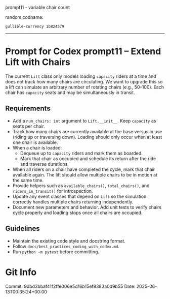 prompt11 - variable chair count

random codname:

```copy
gullible-currency 1b824579
```

***

# Prompt for Codex prompt11 – Extend Lift with Chairs

The current `Lift` class only models loading `capacity` riders at a time and does
not track how many chairs are circulating. We want to upgrade this so a lift can
simulate an arbitrary number of rotating chairs (e.g., 50–100). Each chair has
`capacity` seats and may be simultaneously in transit.

## Requirements

- Add a `num_chairs: int` argument to `Lift.__init__`. Keep `capacity` as seats
  per chair.
- Track how many chairs are currently available at the base versus in use
  (riding up or traversing down). Loading should only occur when at least one
  chair is available.
- When a chair is loaded:
  - Dequeue up to `capacity` riders and mark them as boarded.
  - Mark that chair as occupied and schedule its return after the ride and
    traverse durations.
- When all riders on a chair have completed the cycle, mark that chair
  available again. The lift should allow multiple chairs to be in motion at the
  same time.
- Provide helpers such as `available_chairs()`, `total_chairs()`, and
  `riders_in_transit()` for introspection.
- Update any event classes that depend on `Lift` so the simulation correctly
  handles multiple chairs returning independently.
- Document new parameters and behavior. Add unit tests to verify chairs cycle
  properly and loading stops once all chairs are occupied.

## Guidelines

- Maintain the existing code style and docstring format.
- Follow `docs/best_practices_coding_with_codex.md`.
- Run `python -m pytest` before committing.

# Git Info
Commit: 9dbd3bbaf41f2ffe006e5d16b15ef8383a0d9b55
Date: 2025-06-13T00:35:24+00:00
